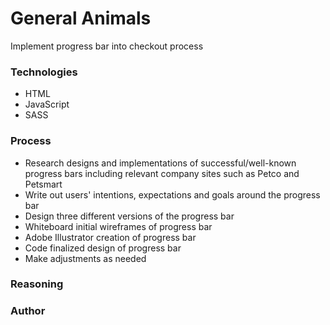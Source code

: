 # General Animals
Implement progress bar into checkout process

### Technologies
- HTML
- JavaScript
- SASS

### Process
- Research designs and implementations of successful/well-known progress bars including relevant company sites such as Petco and Petsmart
- Write out users' intentions, expectations and goals around the progress bar
- Design three different versions of the progress bar
- Whiteboard initial wireframes of progress bar
- Adobe Illustrator creation of progress bar
- Code finalized design of progress bar
- Make adjustments as needed

### Reasoning


### Author